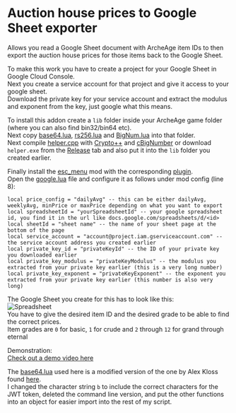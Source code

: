 # Auction house prices to Google Sheet exporter

Allows you read a Google Sheet document with ArcheAge item IDs to then export the auction house prices for those items back to the Google Sheet.

To make this work you have to create a project for your Google Sheet in Google Cloud Console.  
Next you create a service account for that project and give it access to your google sheet.  
Download the private key for your service account and extract the modulus and exponent from the key, just google what this means.

To install this addon create a `lib` folder inside your ArcheAge game folder (where you can also find bin32/bin64 etc).  
Next copy [base64.lua](lib/base64.lua), [rs256.lua](lib/rs256.lua) and [BigNum.lua](https://github.com/ennorehling/euler/blob/master/BigNum.lua) into that folder.  
Next compile [helper.cpp](lib/helper.cpp) with [Crypto++](https://cryptopp.com/) and [cBigNumber](https://www.imach.uran.ru/cbignum/) or download `helper.exe` from the [Release](../../../releases/latest) tab and also put it into the `lib` folder you created earlier.

Finally install the [esc_menu](../../../tree/main/esc_menu) mod with the corresponding [plugin](../esc_menu/plugins/google.lua).  
Open the [google.lua](../esc_menu/plugins/google.lua) file and configure it as follows under mod config (line 8):

    local price_config = "dailyAvg" -- this can be either dailyAvg, weeklyAvg, minPrice or maxPrice depending on what you want to export
    local spreadsheetId = "yourSpreadsheetId" -- your google spreadsheet id, you find it in the url like docs.google.com/spreadsheets/d/<id>
    local sheetId = "sheet name" -- the name of your sheet page at the bottom of the page
    local service_account = "account@project.iam.gserviceaccount.com" -- the service account address you created earlier
    local private_key_id = "privateKeyId" -- the ID of your private key you downloaded earlier
    local private_key_modulus = "privateKeyModulus" -- the modulus you extracted from your private key earlier (this is a very long number)
    local private_key_exponent = "privateKeyExponent" -- the exponent you extracted from your private key earlier (this number is also very long)

The Google Sheet you create for this has to look like this:  
![Spreadsheet](https://drive.usercontent.google.com/download?id=1nT3YPZdcIN0-iMoo2MKtpMCpmECKWJzV)  
You have to give the desired item ID and the desired grade to be able to find the correct prices.  
Item grades are `0` for basic, `1` for crude and `2` through `12` for grand through eternal

Demonstration:  
[Check out a demo video here](https://drive.google.com/file/d/1K4l3DlznMC8hLBFOwrElm8-mZZVmRIKi/preview)  

The [base64.lua](lib/base64.lua) used here is a modified version of the one by Alex Kloss found [here](http://lua-users.org/wiki/BaseSixtyFour).  
I changed the character string `b` to include the correct characters for the JWT token, deleted the command line version, and put the other functions into an object for easier import into the rest of my script.  